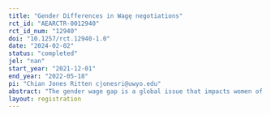 ```yaml
---
title: "Gender Differences in Wagę negotiations"
rct_id: "AEARCTR-0012940"
rct_id_num: "12940"
doi: "10.1257/rct.12940-1.0"
date: "2024-02-02"
status: "completed"
jel: "nan"
start_year: "2021-12-01"
end_year: "2022-05-18"
pi: "Chian Jones Ritten cjonesri@uwyo.edu"
abstract: "The gender wage gap is a global issue that impacts women of every country, race, and age. One potential factor explaining the gender wage gap is a difference between how men and women approach and conduct negotiation over their wages. To determine the influence of gender differences in wage negotiation, we create an online laboratory experiment to induce behavior consistent with real world wage negotiation settings. "
layout: registration
---
```



